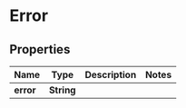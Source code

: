 

# Error

## Properties

Name | Type | Description | Notes
------------ | ------------- | ------------- | -------------
**error** | **String** |  | 



